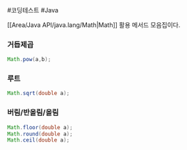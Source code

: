 #코딩테스트 #Java 

[[Area/Java API/java.lang/Math|Math]] 활용 메서드 모음집이다.

### 거듭제곱
```java
Math.pow(a,b);
```

### 루트
```java
Math.sqrt(double a);
```

### 버림/반올림/올림
```java
Math.floor(double a);
Math.round(double a);
Math.ceil(double a);
```